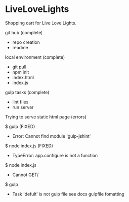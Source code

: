 # LiveLoveLights
Shopping cart for Live Love Lights.

git hub (complete)
  - repo creation
  - readme

local environment (complete)
  - git pull
  - npm init
  - index.html
  - index.js

gulp tasks (complete)
  - lint files
  - run server

Trying to serve static html page (errors)

$ gulp (FIXED)
  - Error: Cannot find module 'gulp-jshint'

$ node index.js (FIXED)
  - TypeError: app.configure is not a function

$ node index.js
  - Cannot GET/

$ gulp
  - Task 'defult' is not gulp file see docs gulpfile fomatting
